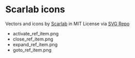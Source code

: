 # Scarlab icons

Vectors and icons by <a href="https://github.com/la-moore/scarlab-icons?ref=svgrepo.com" target="_blank">Scarlab</a> in MIT License via <a href="https://www.svgrepo.com/" target="_blank">SVG Repo</a>

 - activate_ref_item.png
 - close_ref_item.png
 - expand_ref_item.png
 - goto_ref_item.png
